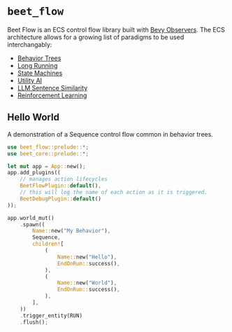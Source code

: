 # `beet_flow`

Beet Flow is an ECS control flow library built with [Bevy Observers][bevy-observers]. The ECS architecture allows for a growing list of paradigms to be used interchangably:
- [Behavior Trees](../../examples/flow/hello_world.rs)
- [Long Running](../../examples/flow/long_running.rs)
- [State Machines](../../examples/flow/state_machine.rs)
- [Utility AI](../../examples/flow/utility_ai.rs)
- [LLM Sentence Similarity](../../examples/ml/hello_ml.rs)
- [Reinforcement Learning](../../examples/ml/frozen_lake_train.rs)

## Hello World

A demonstration of a Sequence control flow common in behavior trees.

```rust
use beet_flow::prelude::*;
use beet_core::prelude::*;

let mut app = App::new();
app.add_plugins((
	// manages action lifecycles
	BeetFlowPlugin::default(),
	// this will log the name of each action as it is triggered.
	BeetDebugPlugin::default()
));

app.world_mut()
	.spawn((
		Name::new("My Behavior"),
		Sequence,
		children![
			(
				Name::new("Hello"),
				EndOnRun::success(),
			),
			(
				Name::new("World"),
				EndOnRun::success(),
			),
		],
	))
	.trigger_entity(RUN)
	.flush();
```

[bevy-observers]:https://docs.rs/bevy/latest/bevy/ecs/observer/struct.Observer.html#
